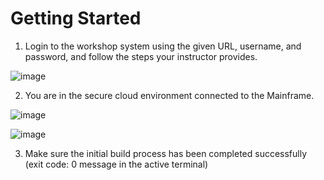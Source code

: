 
# Getting Started

1. Login to the workshop system using the given URL, username, and password, and follow the steps your instructor provides.

![image](https://github.com/user-attachments/assets/776b9c06-eac1-413a-9989-21b2f1d1ba38)

2. You are in the secure cloud environment connected to the Mainframe.

![image](https://github.com/user-attachments/assets/ebf7bdd8-0427-4777-9186-181018deeb20) 

![image](https://github.com/user-attachments/assets/c2533317-4dd9-4402-8f56-f8d88e968ce6)

3. Make sure the initial build process has been completed successfully (exit code: 0 message in the active terminal)

